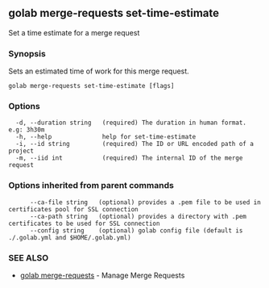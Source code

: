 ## golab merge-requests set-time-estimate

Set a time estimate for a merge request

### Synopsis


Sets an estimated time of work for this merge request.

```
golab merge-requests set-time-estimate [flags]
```

### Options

```
  -d, --duration string   (required) The duration in human format. e.g: 3h30m
  -h, --help              help for set-time-estimate
  -i, --id string         (required) The ID or URL encoded path of a project
  -m, --iid int           (required) The internal ID of the merge request
```

### Options inherited from parent commands

```
      --ca-file string   (optional) provides a .pem file to be used in certificates pool for SSL connection
      --ca-path string   (optional) provides a directory with .pem certificates to be used for SSL connection
      --config string    (optional) golab config file (default is ./.golab.yml and $HOME/.golab.yml)
```

### SEE ALSO
* [golab merge-requests](golab_merge-requests.md)	 - Manage Merge Requests

